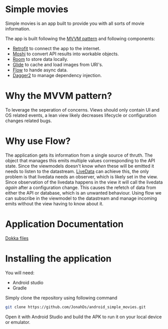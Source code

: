 # Simple movies
Simple movies is an app built to provide you with all sorts of movie information.

The app is built following the [MVVM pattern](https://developer.android.com/jetpack/guide) and following components:

* [Retrofit](https://square.github.io/retrofit/) to connect the app to the internet.
* [Moshi](https://github.com/square/moshi) to convert API results into workable objects.
* [Room](https://developer.android.com/training/data-storage/room) to store data locally.
* [Glide](https://github.com/bumptech/glide) to cache and load images from URI's.
* [Flow](https://codelabs.developers.google.com/codelabs/advanced-kotlin-coroutines/#7) to hande async data.
* [Dagger2](https://dagger.dev/dev-guide/android.html) to manage dependency injection.

# Why the MVVM pattern?
To leverage the seperation of concerns. Views should only contain UI and OS related events, a lean view likely decreases lifecycle or configuration changes related bugs.

# Why use Flow?
The application gets its information from a single source of thruth. The object that manages this emits multiple values corresponding to the API state.
Since the viewmodels doesn't know *when* these will be emitted it needs to listen to the datastream. [LiveData](https://developer.android.com/topic/libraries/architecture/livedata)
can achieve this, the only problem is that livedata needs an observer, which is likely set in the view. Since observation of the livedata happens in the view it will call the
livedata *again* after a configuration change. This causes the refetch of data from either the API or database, which is an unwanted behaviour.
Using flow we can subscribe in the viewmodel to the datastream and manage incoming emits without the view having to know about it.

# Application Documentation
[Dokka files](app/javadoc/app/index.md)

# Installing the application
You will need:
- Android studio
- Gradle

Simply clone the repository using following command
```bash
git clone https://github.com/JonahDs/android_simple_movies.git
```

Open it with Android Studio and build the APK to run it on your local device or emulator.

